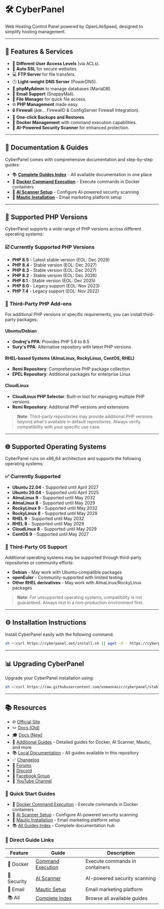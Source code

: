 # 🛠️ CyberPanel

Web Hosting Control Panel powered by OpenLiteSpeed, designed to simplify hosting management.

---

## 🔧 Features & Services

- 🔐 **Different User Access Levels** (via ACLs).
- 🌌 **Auto SSL** for secure websites.
- 💻 **FTP Server** for file transfers.
- 🕒 **Light-weight DNS Server** (PowerDNS).
- 🔐 **phpMyAdmin** to manage databases (MariaDB).
- 📧 **Email Support** (SnappyMail).
- 🕌 **File Manager** for quick file access.
- 🌐 **PHP Management** made easy.
- 🔒 **Firewall** (âœ… FirewallD & ConfigServer Firewall Integration).
- 📀 **One-click Backups and Restores**.
- 🐳 **Docker Management** with command execution capabilities.
- 🤖 **AI-Powered Security Scanner** for enhanced protection.

---

## 📖 **Documentation & Guides**

CyberPanel comes with comprehensive documentation and step-by-step guides:

- 📚 **[Complete Guides Index](guides/INDEX.md)** - All available documentation in one place
- 🐳 **[Docker Command Execution](guides/Docker_Command_Execution_Guide.md)** - Execute commands in Docker containers
- 🤖 **[AI Scanner Setup](guides/AIScannerDocs.md)** - Configure AI-powered security scanning
- 📧 **[Mautic Installation](guides/MAUTIC_INSTALLATION_GUIDE.md)** - Email marketing platform setup

---

## 🔢 Supported PHP Versions

CyberPanel supports a wide range of PHP versions across different operating systems:

### ☑️ **Currently Supported PHP Versions**

- **PHP 8.5** - Latest stable version (EOL: Dec 2028)
- **PHP 8.4** - Stable version (EOL: Dec 2027)
- **PHP 8.3** - Stable version (EOL: Dec 2027)
- **PHP 8.2** - Stable version (EOL: Dec 2026)
- **PHP 8.1** - Stable version (EOL: Dec 2025)
- **PHP 8.0** - Legacy support (EOL: Nov 2023)
- **PHP 7.4** - Legacy support (EOL: Nov 2022)

### 🔧 **Third-Party PHP Add-ons**

For additional PHP versions or specific requirements, you can install third-party packages:

#### **Ubuntu/Debian**

- **Ondrej's PPA**: Provides PHP 5.6 to 8.5
- **Sury's PPA**: Alternative repository with latest PHP versions

#### **RHEL-based Systems** (AlmaLinux, RockyLinux, CentOS, RHEL)

- **Remi Repository**: Comprehensive PHP package collection
- **EPEL Repository**: Additional packages for enterprise Linux

#### **CloudLinux**

- **CloudLinux PHP Selector**: Built-in tool for managing multiple PHP versions
- **Remi Repository**: Additional PHP versions and extensions

> **Note**: Third-party repositories may provide additional PHP versions beyond what's available in default repositories. Always verify compatibility with your specific use case.

---

## 🌐 Supported Operating Systems

CyberPanel runs on x86_64 architecture and supports the following operating systems:

### **✅ Currently Supported**

- **Ubuntu 22.04** - Supported until April 2027
- **Ubuntu 20.04** - Supported until April 2025
- **AlmaLinux 9** - Supported until May 2032
- **AlmaLinux 8** - Supported until May 2029
- **RockyLinux 9** - Supported until May 2032
- **RockyLinux 8** - Supported until May 2029
- **RHEL 9** - Supported until May 2032
- **RHEL 8** - Supported until May 2029
- **CloudLinux 8** - Supported until May 2029
- **CentOS 9** - Supported until May 2027

### **🔧 Third-Party OS Support**

Additional operating systems may be supported through third-party repositories or community efforts:

- **Debian** - May work with Ubuntu-compatible packages
- **openEuler** - Community-supported with limited testing
- **Other RHEL derivatives** - May work with AlmaLinux/RockyLinux packages

> **Note**: For unsupported operating systems, compatibility is not guaranteed. Always test in a non-production environment first.

---

## ⚙️ Installation Instructions

Install CyberPanel easily with the following command:

```bash
sh <(curl https://cyberpanel.net/install.sh || wget -O - https://cyberpanel.net/install.sh)
```

---

## 📊 Upgrading CyberPanel

Upgrade your CyberPanel installation using:

```bash
sh <(curl https://raw.githubusercontent.com/usmannasir/cyberpanel/stable/preUpgrade.sh || wget -O - https://raw.githubusercontent.com/usmannasir/cyberpanel/stable/preUpgrade.sh)
```

---

## 📚 Resources

- 🌐 [Official Site](https://cyberpanel.net)
- ✏️ [Docs (Old)](https://docs.cyberpanel.net)
- 🎓 [Docs (New)](https://community.cyberpanel.net/docs)
- 📖 [Additional Guides](guides/INDEX.md) - Detailed guides for Docker, AI Scanner, Mautic, and more
- 📚 [Local Documentation](guides/) - All guides available in this repository
- ✅ [Changelog](https://community.cyberpanel.net/t/change-logs/161)
- 💬 [Forums](https://community.cyberpanel.net)
- 📢 [Discord](https://discord.gg/g8k8Db3)
- 📵 [Facebook Group](https://www.facebook.com/groups/cyberpanel)
- 🎥 [YouTube Channel](https://www.youtube.com/@Cyber-Panel)

### 📖 **Quick Start Guides**

- 🐳 [Docker Command Execution](guides/Docker_Command_Execution_Guide.md) - Execute commands in Docker containers
- 🤖 [AI Scanner Setup](guides/AIScannerDocs.md) - Configure AI-powered security scanning
- 📧 [Mautic Installation](guides/MAUTIC_INSTALLATION_GUIDE.md) - Email marketing platform setup
- 📚 [All Guides Index](guides/INDEX.md) - Complete documentation hub

### 🔗 **Direct Guide Links**

| Feature     | Guide                                                      | Description                    |
| ----------- | ---------------------------------------------------------- | ------------------------------ |
| 🐳 Docker   | [Command Execution](guides/Docker_Command_Execution_Guide.md) | Execute commands in containers |
| 🤖 Security | [AI Scanner](guides/AIScannerDocs.md)                         | AI-powered security scanning   |
| 📧 Email    | [Mautic Setup](guides/MAUTIC_INSTALLATION_GUIDE.md)           | Email marketing platform       |
| 📚 All      | [Complete Index](guides/INDEX.md)                             | Browse all available guides    |

